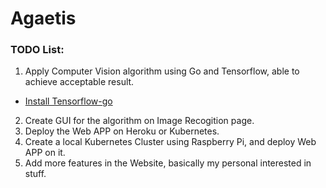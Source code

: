 # Agaetis

### TODO List:

1. Apply Computer Vision algorithm using Go and Tensorflow, able to achieve acceptable result.
  - [Install Tensorflow-go](https://www.tensorflow.org/install/lang_go)
2. Create GUI for the algorithm on Image Recogition page.
3. Deploy the Web APP on Heroku or Kubernetes.
4. Create a local Kubernetes Cluster using Raspberry Pi, and deploy Web APP on it.
5. Add more features in the Website, basically my personal interested in stuff.

